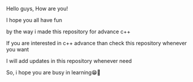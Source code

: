 Hello guys, How are you!

I hope you all have fun

by the way i made this repository for advance c++

If you are interested in c++ advance than check this repository whenever you want 

I will add updates in this repository whenever need

So, i hope you are busy in learning😁💙
